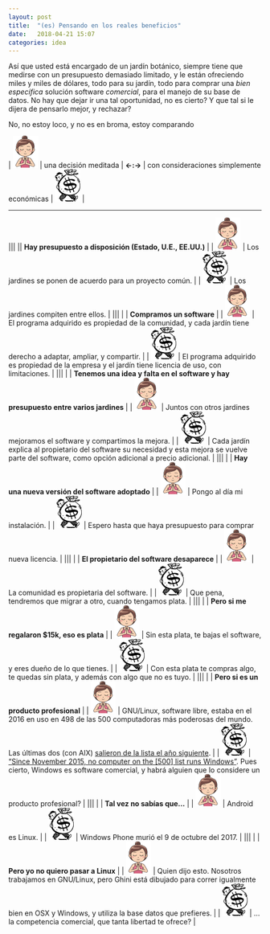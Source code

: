 ```yaml
---
layout: post
title:  "(es) Pensando en los reales beneficios"
date:   2018-04-21 15:07
categories: idea
---
```


Así que usted está encargado de un jardín botánico, siempre tiene que
medirse con un presupuesto demasiado limitado, y le están ofreciendo miles y
miles de dólares, todo para su jardín, todo para comprar una *bien
específica* solución software *comercial*, para el manejo de su base de
datos.  No hay que dejar ir una tal oportunidad, no es cierto?  Y que tal si
le dijera de pensarlo mejor, y rechazar?

No, no estoy loco, y no es en broma, estoy comparando 

| ![freedom](/images/meditate-64.png) | una decisión meditada  | **←:→** | con consideraciones simplemente económicas | ![dependency](/images/money-64.png) |

--------------------------------

|||
|| **Hay presupuesto a disposición (Estado, U.E., EE.UU.)**     |
| ![freedom](/images/meditate-64.png) | Los jardines se ponen de acuerdo para un proyecto común.   |
| ![dependency](/images/money-64.png) | Los jardines compiten entre ellos.   |
|||
| | **Compramos un software**     |
| ![freedom](/images/meditate-64.png) | El programa adquirido es propiedad de la comunidad, y cada jardín tiene derecho a adaptar, ampliar, y compartir.   |
| ![dependency](/images/money-64.png) | El programa adquirido es propiedad de la empresa y el jardín tiene licencia de uso, con limitaciones.   |
|||
| | **Tenemos una idea y falta en el software y hay presupuesto entre varios jardines**     |
| ![freedom](/images/meditate-64.png) | Juntos con otros jardines mejoramos el software y compartimos la mejora.   |
| ![dependency](/images/money-64.png) | Cada jardín explica al propietario del software su necesidad y esta mejora se vuelve parte del software, como opción adicional a precio adicional.     |
|||
| | **Hay una nueva versión del software adoptado**   |
| ![freedom](/images/meditate-64.png) | Pongo al día mi instalación.   |
| ![dependency](/images/money-64.png) | Espero hasta que haya presupuesto para comprar nueva licencia.   |
|||
| | **El propietario del software desaparece**   |
| ![freedom](/images/meditate-64.png) | La comunidad es propietaria del software.   |
| ![dependency](/images/money-64.png) | Que pena, tendremos que migrar a otro, cuando tengamos plata.   |
|||
| | **Pero si me regalaron $15k, eso es plata**   |
| ![freedom](/images/meditate-64.png) | Sin esta plata, te bajas el software, y eres dueño de lo que tienes.   |
| ![dependency](/images/money-64.png) | Con esta plata te compras algo, te quedas sin plata, y además con algo que no es tuyo.   |
|||
| | **Pero si es un producto profesional**   |
| ![freedom](/images/meditate-64.png) | GNU/Linux, software libre, estaba en el 2016 en uso en 498 de las 500 computadoras más poderosas del mundo.  Las últimas dos (con AIX) [salieron de la lista el año siguiente](https://linux.slashdot.org/story/17/11/14/2223227/all-500-of-the-worlds-top-500-supercomputers-are-running-linux).   |
| ![dependency](/images/money-64.png) | [“Since November 2015, no computer on the [500] list runs Windows”](https://en.wikipedia.org/wiki/TOP500). Pues cierto, Windows es software comercial, y habrá alguien que lo considere un producto profesional?  |
|||
| | **Tal vez no sabías que...**   |
| ![freedom](/images/meditate-64.png) | Android es Linux.  |
| ![dependency](/images/money-64.png) | Windows Phone murió el 9 de octubre del 2017.  |
|||
| | **Pero yo no quiero pasar a Linux**   |
| ![freedom](/images/meditate-64.png) | Quien dijo esto.  Nosotros trabajamos en GNU/Linux, pero Ghini está dibujado para correr igualmente bien en OSX y Windows, y utiliza la base datos que prefieres.  |
| ![dependency](/images/money-64.png) | … la competencia comercial, que tanta libertad te ofrece?  |
